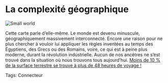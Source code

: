 # La complexité géographique



![Small world](http://blog.tcrouzet.comhttps://tcrouzet.com/images_tc/2009/04/mg20227041500-1_10001-450x221.jpg)

Cette carte parle d’elle-même. Le monde est devenu minuscule, géographiquement massivement interconnecté. Encore une raison pour ne plus chercher à vouloir lui appliquer les règles inventées au temps des Égyptiens, des Grecs ou des Romains, voire, ce qui est à peine plus moderne, durant la révolution industrielle. Aucun de nos ancêtres ne s’est trouvé dans la situation où nous trouvons tous aujourd’hui. [Moins de 10 % de la surface terrestre se trouve à plus de 48 heures de voyage !](http://www.newscientist.com/article/mg20227041.500-wheres-the-remotest-place-on-earth.html)

Tags: Connecteur